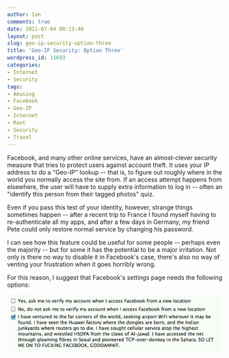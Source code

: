 ```yaml
---
author: Ian
comments: true
date: 2011-07-04 08:13:40
layout: post
slug: geo-ip-security-option-three
title: 'Geo-IP Security: Option Three'
wordpress_id: 11693
categories:
- Internet
- Security
tags:
- Amusing
- Facebook
- Geo-IP
- Internet
- Rant
- Security
- Travel
---
```


Facebook, and many other online services, have an almost-clever security measure that tries to protect users against account theft. It uses your IP address to do a "Geo-IP" lookup -- that is, to figure out roughly where in the world you normally access the site from. If an access attempt happens from elsewhere, the user will have to supply extra information to log in -- often an "identify this person from their tagged photos" quiz.

Even if you pass this test of your identity, however, strange things sometimes happen -- after a recent trip to France I found myself having to re-authenticate all my apps, and after a few days in Germany, my friend Pete could only restore normal service by changing his password.

I can see how this feature could be useful for some people -- perhaps even the majority -- but for some it has the potential to be a major irritation. Not only is there no way to disable it in Facebook's case, there's also no way of venting your frustration when it goes horribly wrong.

For this reason, I suggest that Facebook's settings page needs the following options:

 ![image](/img/blog/2011/07/wpid-Screen-shot-2011-07-04-at-07.26.52.png)
